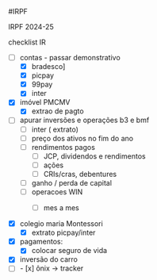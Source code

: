 
#IRPF 

IRPF 2024-25 

checklist IR

- [ ] contas - passar demonstrativo
	- [x]  bradesco]
	- [x]  picpay
	- [x]  99pay
	- [x] inter

- [x] imóvel PMCMV
	- [x] extrao de pagto
	
- [ ] apurar inversões e operações b3 e bmf
	- [ ] inter ( extrato)
	- [ ] preço dos ativos no fim do ano
	- [ ] rendimentos pagos
		- [ ] JCP, dividendos e rendimentos
		- [ ] ações
		- [ ] CRIs/cras, debentures
	- [ ] ganho / perda de capital 
	- [ ] operacoes WIN
		- [ ] mes a mes



- [x] colegio maria Montessori
	- [x] extrato picpay/inter

- [x] pagamentos:
	- [x] colocar seguro de vida

- [x] inversão do carro
- [ ] 
	- [x] ônix -> tracker